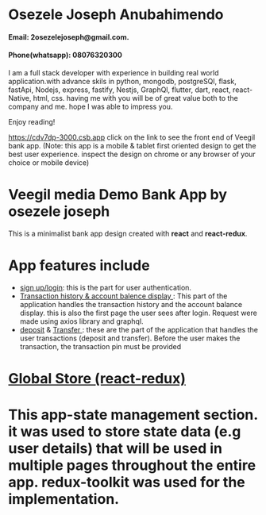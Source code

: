 <h1>
  Osezele Joseph Anubahimendo 
  
</h1>
<h4>Email: 2osezelejoseph@gmail.com.</h4>
<h4>Phone(whatsapp): 08076320300</h4>
<p>
I am a full stack developer with experience in building real world application.with advance skils in python, mongodb, postgreSQl, flask, fastApi, Nodejs, express, fastify, Nestjs, GraphQl, flutter, dart, react, react-Native, html, css.
having me with you will be of great value both to the company and me.
hope I was able to impress you.

</p>
<p>
  Enjoy reading!
</p>

 <p><a href="https://cdv7dp-3000.csb.app">https://cdv7dp-3000.csb.app</a> click on the link to see the front end of Veegil bank app. (Note: this app is a mobile & tablet first oriented design to get the best user experience. inspect the design on chrome or any browser of your choice or mobile device) </p>
 

<h1>Veegil media Demo Bank App by osezele joseph</h1>
This is a minimalist bank app design created with <b>react</b> and <b>react-redux</b>.

<h1>App features include</h1>

<ul>
  <li>
    <a href="./src/pages/login.js">sign up/login</a>: this is the part for user authentication.
  </li>
  <li>
  <a href="./src/pages/home.js">Transaction history & account balence display </a>: This part of the application handles the transaction history and the account balance display. this is also the first page the user sees after login. Request were made using axios library and graphql.
  </li>
  <li>
   <a href="./src/pages/deposite.js">deposit</a> & <a href="./src/pages/withdraw.js">Transfer </a>   : these are the part of the application that handles the user transactions (deposit and transfer). Before the user makes the transaction, the transaction pin must be provided
  </li>
</ul>


<h1>
<a href="./src/store/store.js">
  Global Store (react-redux)
</a>
<h1>
<p>This app-state management section. it was used to store state data (e.g user details) that will be used in multiple pages throughout the entire app. redux-toolkit was used  for the implementation.</p>
